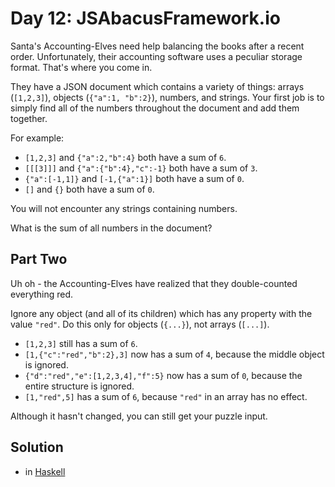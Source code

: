 # Day 12: JSAbacusFramework.io
Santa's Accounting-Elves need help balancing the books after a recent order.
Unfortunately, their accounting software uses a peculiar storage format. That's
where you come in.

They have a JSON document which contains a variety of things: arrays (`[1,2,3]`),
objects (`{"a":1, "b":2}`), numbers, and strings. Your first job is to simply
find all of the numbers throughout the document and add them together.

For example:

- `[1,2,3]` and `{"a":2,"b":4}` both have a sum of `6`.
- `[[[3]]]` and `{"a":{"b":4},"c":-1}` both have a sum of `3`.
- `{"a":[-1,1]}` and `[-1,{"a":1}]` both have a sum of `0`.
- `[]` and `{}` both have a sum of `0`.

You will not encounter any strings containing numbers.

What is the sum of all numbers in the document?

## Part Two
Uh oh - the Accounting-Elves have realized that they double-counted everything
red.

Ignore any object (and all of its children) which has any property with the
value `"red"`. Do this only for objects (`{...}`), not arrays (`[...]`).

- `[1,2,3]` still has a sum of `6`.
- `[1,{"c":"red","b":2},3]` now has a sum of `4`, because the middle object is ignored.
- `{"d":"red","e":[1,2,3,4],"f":5}` now has a sum of `0`, because the entire structure is ignored.
- `[1,"red",5]` has a sum of `6`, because `"red"` in an array has no effect.

Although it hasn't changed, you can still get your puzzle input.

## Solution

- in [Haskell](./src/Solution.hs)
